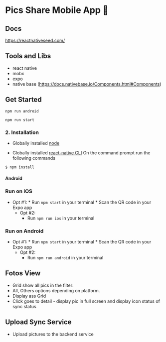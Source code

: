 
# Pics Share Mobile App  🚀
 
## Docs 
https://reactnativeseed.com/

## Tools and Libs
 - react native
 - mobx
 - expo
 - native base (https://docs.nativebase.io/Components.html#Components)
 

## Get Started

```ssh
npm run android

npm run start

```


### 2. Installation

* Globally installed [node](https://nodejs.org/en/)

* Globally installed [react-native CLI](https://facebook.github.io/react-native/docs/getting-started.html)
On the command prompt run the following commands

```sh
$ npm install
```

#### Android


### Run on iOS

  * Opt #1:
		*	Run `npm start` in your terminal
		*	Scan the QR code in your Expo app
	*	Opt #2:
		*	Run `npm run ios` in your terminal

### Run on Android

  * Opt #1:
		*	Run `npm start` in your terminal
		*	Scan the QR code in your Expo app
	*	Opt #2:
		*	Run `npm run android` in your terminal


## Fotos View
- Grid show all pics in the filter:
 - All, Others options depending on platform.
 - Display ass Grid
 - Click goes to detail - display pic in full screen and display icon status of sync status

 ## Upload Sync Service
 - Upload pictures to the backend service

 
